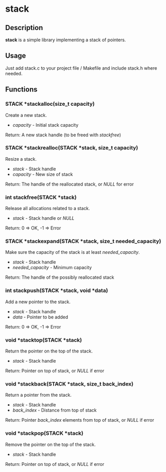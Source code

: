 
# stack

## Description

**stack** is a simple library implementing a stack of pointers.

## Usage

Just add stack.c to your project file / Makefile and include stack.h where needed.

## Functions

### STACK *stackalloc(size_t capacity)

Create a new stack.

* _capacity_ - Initial stack capacity

Return: A new stack handle (to be freed with _stackfree_)

### STACK *stackrealloc(STACK *stack, size_t capacity)

Resize a stack.

* _stack_ - Stack handle
* _capacity_ - New size of stack

Return: The handle of the reallocated stack, or _NULL_ for error

### int stackfree(STACK *stack)

Release all allocations related to a stack.

* _stack_ - Stack handle or _NULL_

Return: 0 => OK, -1 => Error 

### STACK *stackexpand(STACK *stack, size_t needed_capacity)

Make sure the capacity of the stack is at least _needed_capacity_.

* _stack_ - Stack handle
* _needed_capacity_ - Minimum capacity

Return: The handle of the possibly reallocated stack

### int stackpush(STACK *stack, void *data)

Add a new pointer to the stack.

* _stack_ - Stack handle
* _data_ - Pointer to be added

Return: 0 => OK, -1 => Error

### void *stacktop(STACK *stack)

Return the pointer on the top of the stack.

* _stack_ - Stack handle

Return: Pointer on top of stack, or _NULL_ if error

### void *stackback(STACK *stack, size_t back_index)

Return a pointer from the stack.

* _stack_ - Stack handle
* _back_index_ - Distance from top of stack

Return: Pointer _back_index_ elements from top of stack, or _NULL_ if error

### void *stackpop(STACK *stack)

Remove the pointer on the top of the stack.

* _stack_ - Stack handle

Return: Pointer on top of stack, or _NULL_ if error










